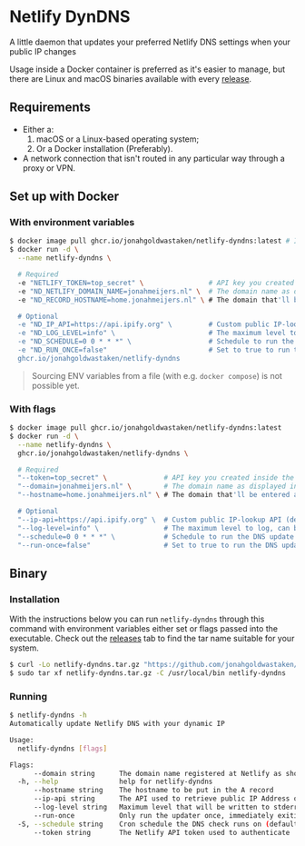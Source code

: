 # Netlify DynDNS

A little daemon that updates your preferred Netlify DNS settings when your public IP changes

Usage inside a Docker container is preferred as it's easier to manage, but there are Linux and macOS binaries available with every [release][releases].

## Requirements

- Either a:
	1. macOS or a Linux-based operating system;
	2. Or a Docker installation (Preferably).
- A network connection that isn't routed in any particular way through a proxy or VPN.

## Set up with Docker

### With environment variables

```bash
$ docker image pull ghcr.io/jonahgoldwastaken/netlify-dyndns:latest # Images are available for ARM32/64 and X86/X86_64
$ docker run -d \
  --name netlify-dyndns \

  # Required
  -e "NETLIFY_TOKEN=top_secret" \                # API key you created inside the Netlify Admin Panel
  -e "ND_NETLIFY_DOMAIN_NAME=jonahmeijers.nl" \  # The domain name as displayed inside the Netlify Admin Panel
  -e "ND_RECORD_HOSTNAME=home.jonahmeijers.nl" \ # The domain that'll be entered as the hostname on the DNS record

  # Optional
  -e "ND_IP_API=https://api.ipify.org" \         # Custom public IP-lookup API (defaults to 'ipify', must respond with a text body for it to work)
  -e "ND_LOG_LEVEL=info" \                       # The maximum level to log, can be one of "panic", "fatal", "error", "warning", "info", "debug", "trace"
  -e "ND_SCHEDULE=0 0 * * *" \                   # Schedule to run the DNS update at, defaults to every day at 12AM (0 0 * * *)
  -e "ND_RUN_ONCE=false"                         # Set to true to run the DNS update immediately. Scheduling has no effect when run-once is enabled 
  ghcr.io/jonahgoldwastaken/netlify-dyndns
```

> Sourcing ENV variables from a file (with e.g. `docker compose`) is not possible yet.

### With flags

```bash
$ docker image pull ghcr.io/jonahgoldwastaken/netlify-dyndns:latest
$ docker run -d \
  --name netlify-dyndns \
  ghcr.io/jonahgoldwastaken/netlify-dyndns \

  # Required
  "--token=top_secret" \              # API key you created inside the Netlify Admin Panel
  "--domain=jonahmeijers.nl" \        # The domain name as displayed inside the Netlify Admin Panel
  "--hostname=home.jonahmeijers.nl" \ # The domain that'll be entered as the hostname on the DNS record

  # Optional
  "--ip-api=https://api.ipify.org" \  # Custom public IP-lookup API (defaults to 'ipify', must respond with a text body for it to work)
  "--log-level=info" \                # The maximum level to log, can be one of "panic", "fatal", "error", "warning", "info", "debug", "trace"
  "--schedule=0 0 * * *" \            # Schedule to run the DNS update at, defaults to every day at 12AM (0 0 * * *)
  "--run-once=false"                  # Set to true to run the DNS update immediately. Scheduling has no effect when run-once is enabled 
```

## Binary

### Installation

With the instructions below you can run `netlify-dyndns` through this command with environment variables either set or flags passed into the executable. Check out the [releases][releases] tab to find the tar name suitable for your system.

```bash
$ curl -Lo netlify-dyndns.tar.gz "https://github.com/jonahgoldwastaken/netlify-dyndns/releases/latest/download/netlify-dyndns_${NEWEST_VERSION}_{Darwin/Linux}_${ARCH}.tar.gz"
$ sudo tar xf netlify-dyndns.tar.gz -C /usr/local/bin netlify-dyndns
```

### Running

```bash
$ netlify-dyndns -h
Automatically update Netlify DNS with your dynamic IP

Usage:
  netlify-dyndns [flags]

Flags:
      --domain string      The domain name registered at Netlify as shown on their dashboard and through their API
  -h, --help               help for netlify-dyndns
      --hostname string    The hostname to be put in the A record
      --ip-api string      The API used to retrieve public IP Address of connected network, must respond with a text string body (default "https://api.ipify.org")
      --log-level string   Maximum level that will be written to stderr (default "info")
      --run-once           Only run the updater once, immediately exiting after
  -S, --schedule string    Cron schedule the DNS check runs on (default "0 0 * * *")
      --token string       The Netlify API token used to authenticate
```

[releases]: https://github.com/jonahgoldwastaken/netlify-dyndns/releases
